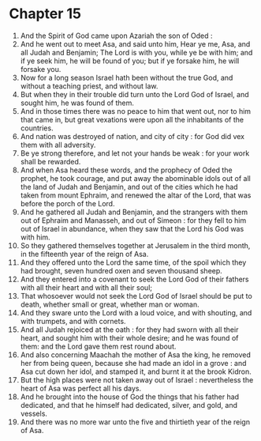 # Chapter 15

1. And the Spirit of God came upon Azariah the son of Oded :
2. And he went out to meet Asa, and said unto him, Hear ye me, Asa, and all Judah and Benjamin; The Lord is with you, while ye be with him; and if ye seek him, he will be found of you; but if ye forsake him, he will forsake you.
3. Now for a long season Israel hath been without the true God, and without a teaching priest, and without law.
4. But when they in their trouble did turn unto the Lord God of Israel, and sought him, he was found of them.
5. And in those times there was no peace to him that went out, nor to him that came in, but great vexations were upon all the inhabitants of the countries.
6. And nation was destroyed of nation, and city of city : for God did vex them with all adversity.
7. Be ye strong therefore, and let not your hands be weak : for your work shall be rewarded.
8. And when Asa heard these words, and the prophecy of Oded the prophet, he took courage, and put away the abominable idols out of all the land of Judah and Benjamin, and out of the cities which he had taken from mount Ephraim, and renewed the altar of the Lord, that was before the porch of the Lord.
9. And he gathered all Judah and Benjamin, and the strangers with them out of Ephraim and Manasseh, and out of Simeon : for they fell to him out of Israel in abundance, when they saw that the Lord his God was with him.
10. So they gathered themselves together at Jerusalem in the third month, in the fifteenth year of the reign of Asa.
11. And they offered unto the Lord the same time, of the spoil which they had brought, seven hundred oxen and seven thousand sheep.
12. And they entered into a covenant to seek the Lord God of their fathers with all their heart and with all their soul;
13. That whosoever would not seek the Lord God of Israel should be put to death, whether small or great, whether man or woman.
14. And they sware unto the Lord with a loud voice, and with shouting, and with trumpets, and with cornets.
15. And all Judah rejoiced at the oath : for they had sworn with all their heart, and sought him with their whole desire; and he was found of them: and the Lord gave them rest round about.
16. And also concerning Maachah the mother of Asa the king, he removed her from being queen, because she had made an idol in a grove : and Asa cut down her idol, and stamped it, and burnt it at the brook Kidron.
17. But the high places were not taken away out of Israel : nevertheless the heart of Asa was perfect all his days.
18. And he brought into the house of God the things that his father had dedicated, and that he himself had dedicated, silver, and gold, and vessels.
19. And there was no more war unto the five and thirtieth year of the reign of Asa.

